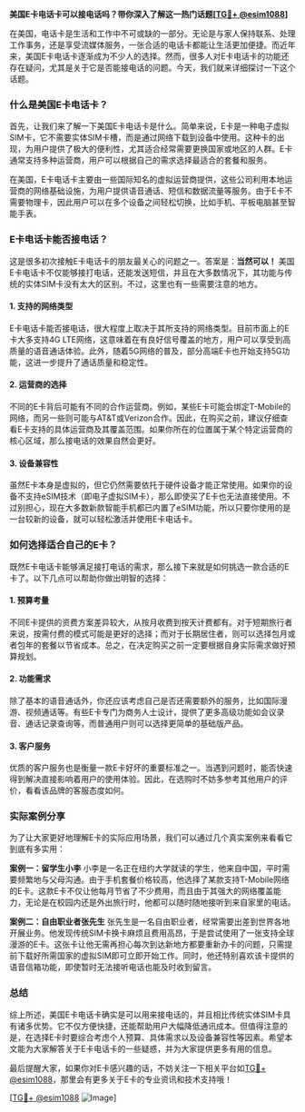 **美国E卡电话卡可以接电话吗？带你深入了解这一热门话题[[TG💪+ @esim1088](https://t.me/s/esim1088)]**

在美国，电话卡是生活和工作中不可或缺的一部分。无论是与家人保持联系、处理工作事务，还是享受流媒体服务，一张合适的电话卡都能让生活更加便捷。而近年来，美国E卡电话卡逐渐成为不少人的选择。然而，很多人对E卡电话卡的功能还存在疑问，尤其是关于它是否能接电话的问题。今天，我们就来详细探讨一下这个话题。

### 什么是美国E卡电话卡？

首先，让我们来了解一下美国E卡电话卡是什么。简单来说，E卡是一种电子虚拟SIM卡，它不需要实体SIM卡槽，而是通过网络下载到设备中使用。这种卡的出现，为用户提供了极大的便利性，尤其适合经常需要更换国家或地区的人群。E卡通常支持多种运营商，用户可以根据自己的需求选择最适合的套餐和服务。

在美国，E卡电话卡主要由一些国际知名的虚拟运营商提供，这些公司利用本地运营商的网络基础设施，为用户提供语音通话、短信和数据流量等服务。由于E卡不需要物理卡，因此用户可以在多个设备之间轻松切换，比如手机、平板电脑甚至智能手表。

### E卡电话卡能否接电话？

这是很多初次接触E卡电话卡的朋友最关心的问题之一。答案是：**当然可以！** 美国E卡电话卡不仅能够接打电话，还能发送短信，并且在大多数情况下，其功能与传统的实体SIM卡没有太大的区别。不过，这里也有一些需要注意的地方。

#### 1. **支持的网络类型**
E卡电话卡能否接电话，很大程度上取决于其所支持的网络类型。目前市面上的E卡大多支持4G LTE网络，这意味着在有良好信号覆盖的地方，用户可以享受到高质量的语音通话体验。此外，随着5G网络的普及，部分高端E卡也开始支持5G功能，这进一步提升了通话质量和稳定性。

#### 2. **运营商的选择**
不同的E卡背后可能有不同的合作运营商。例如，某些E卡可能会绑定T-Mobile的网络，而另一些则可能与AT&T或Verizon合作。因此，在购买之前，建议仔细查看E卡支持的具体运营商及其覆盖范围。如果你所在的位置属于某个特定运营商的核心区域，那么接电话的效果自然会更好。

#### 3. **设备兼容性**
虽然E卡本身是虚拟的，但它仍然需要依托于硬件设备才能正常使用。如果你的设备不支持eSIM技术（即电子虚拟SIM卡），那么即使买了E卡也无法直接使用。不过别担心，现在大多数新款智能手机都已内置了eSIM功能，所以只要你使用的是一台较新的设备，就可以轻松激活并使用E卡电话卡。

### 如何选择适合自己的E卡？

既然E卡电话卡能够满足接打电话的需求，那么接下来就是如何挑选一款合适的E卡了。以下几点可以帮助你做出明智的选择：

#### 1. **预算考量**
不同E卡提供的资费方案差异较大，从按月收费到按天计费都有。对于短期旅行者来说，按需付费的模式可能是更好的选择；而对于长期居住者，则可以选择包月或者包年的套餐以节省成本。总之，在决定购买之前一定要根据自身实际需求做好预算规划。

#### 2. **功能需求**
除了基本的语音通话外，你还应该考虑自己是否还需要额外的服务，比如国际漫游、视频通话等。有些E卡专门为商务人士设计，提供了更多高级功能如会议录音、通话记录查询等，而普通用户则可以选择更简单的基础版产品。

#### 3. **客户服务**
优质的客户服务也是衡量一款E卡好坏的重要标准之一。当遇到问题时，能否快速得到解决直接影响着用户的使用体验。因此，在选购时不妨多参考其他用户的评价，看看该品牌的客服态度如何。

### 实际案例分享

为了让大家更好地理解E卡的实际应用场景，我们可以通过几个真实案例来看看它到底有多实用：

**案例一：留学生小李**
小李是一名正在纽约大学就读的学生，他来自中国，平时需要频繁地与父母沟通。由于手机套餐价格较高，他选择了某款支持T-Mobile网络的E卡。这款E卡不仅让他每月节省了不少费用，而且由于其强大的网络覆盖能力，无论是在校园内还是外出旅行时，他都可以随时随地接听到来自家里的电话。

**案例二：自由职业者张先生**
张先生是一名自由职业者，经常需要出差到世界各地开展业务。他发现传统SIM卡换卡麻烦且费用高昂，于是尝试使用了一张支持全球漫游的E卡。这张卡让他无需再担心每次到达新地方都要重新办卡的问题，只需提前下载好所需国家的虚拟SIM即可立即开始工作。同时，他还特别喜欢该卡提供的语音信箱功能，即使暂时无法接听电话也能及时收到留言。

### 总结

综上所述，美国E卡电话卡确实是可以用来接电话的，并且相比传统实体SIM卡具有诸多优势。它不仅方便快捷，还能帮助用户大幅降低通讯成本。但值得注意的是，在选择E卡时要综合考虑个人预算、具体需求以及设备兼容性等因素。希望本文能为大家解答关于E卡电话卡的一些疑惑，并为大家提供更多有用的信息。

最后提醒大家，如果你对E卡感兴趣的话，不妨关注一下相关平台如[TG💪+ @esim1088](https://t.me/s/esim1088)，那里会有更多关于E卡的专业资讯和技术支持哦！

[[TG💪+ @esim1088](https://t.me/s/esim1088) ![Image](https://i.postimg.cc/4NQfJmqS/Snipaste-2025-05-13-00-14-12.png)]